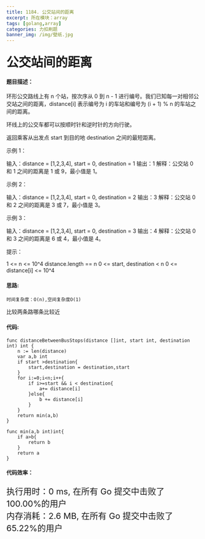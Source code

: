 ```yaml
---
title: 1184. 公交站间的距离
excerpt: 所在模块：array
tags: [golang,array]
categories: 力扣刷题
banner_img: /img/壁纸.jpg
---
```


### <font size=6px>公交站间的距离</font>

#### 题目描述：

环形公交路线上有 n 个站，按次序从 0 到 n - 1 进行编号。我们已知每一对相邻公交站之间的距离，distance[i] 表示编号为 i 的车站和编号为 (i + 1) % n 的车站之间的距离。

环线上的公交车都可以按顺时针和逆时针的方向行驶。

返回乘客从出发点 start 到目的地 destination 之间的最短距离。

 

示例 1：



输入：distance = [1,2,3,4], start = 0, destination = 1
输出：1
解释：公交站 0 和 1 之间的距离是 1 或 9，最小值是 1。


示例 2：



输入：distance = [1,2,3,4], start = 0, destination = 2
输出：3
解释：公交站 0 和 2 之间的距离是 3 或 7，最小值是 3。


示例 3：



输入：distance = [1,2,3,4], start = 0, destination = 3
输出：4
解释：公交站 0 和 3 之间的距离是 6 或 4，最小值是 4。


提示：

1 <= n <= 10^4
distance.length == n
0 <= start, destination < n
0 <= distance[i] <= 10^4

#### 思路:

```
时间复杂度：O(n),空间复杂度O(1)
```

比较两条路哪条比较近

#### 代码:

```golang
func distanceBetweenBusStops(distance []int, start int, destination int) int {
    n := len(distance)
    var a,b int
    if start >destination{
        start,destination = destination,start
    }
    for i:=0;i<n;i++{
        if i>=start && i < destination{
            a+= distance[i]
        }else{
            b += distance[i]
        }
    }
    return min(a,b)
}

func min(a,b int)int{
    if a>b{
        return b
    }
    return a
}
```

#### 代码效率：

<p class="note note-primary"; style="font-size:22px">
   执行用时：0 ms, 在所有 Go 提交中击败了100.00%的用户<br>
   内存消耗：2.6 MB, 在所有 Go 提交中击败了65.22%的用户
</p>

